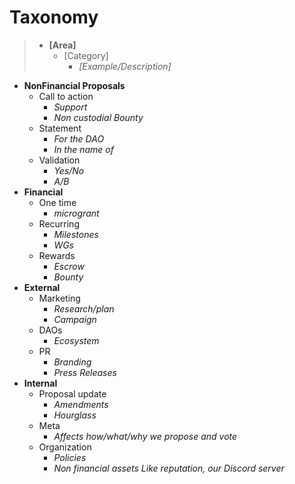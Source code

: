 # Taxonomy

> * **\[Area\]**
>   * \[Category\]
>     * _\[Example/Description\]_



* **NonFinancial Proposals**
  * Call to action
    * _Support_
    * _Non custodial Bounty_
  * Statement
    * _For the DAO_
    * _In the name of_
  * Validation
    * _Yes/No_
    * _A/B_
* **Financial**
  * One time
    * _microgrant_
  * Recurring
    * _Milestones_
    * _WGs_
  * Rewards
    * _Escrow_
    * _Bounty_
* **External**
  * Marketing
    * _Research/plan_
    * _Campaign_
  * DAOs
    * _Ecosystem_
  * PR
    * _Branding_
    * _Press Releases_
* **Internal**
  * Proposal update
    * _Amendments_
    * _Hourglass_
  * Meta
    * _Affects how/what/why  we propose and vote_
  * Organization
    * _Policies_
    * _Non financial assets Like reputation, our Discord server_

